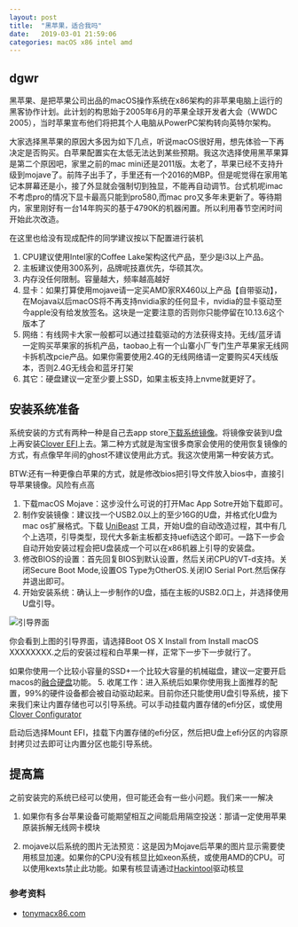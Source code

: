 ```yaml
---
layout: post
title:  "黑苹果，适合我吗"
date:   2019-03-01 21:59:06
categories: macOS x86 intel amd
---
```

## dgwr

黑苹果、是把苹果公司出品的macOS操作系统在x86架构的非苹果电脑上运行的黑客协作计划。此计划的构思始于2005年6月的苹果全球开发者大会（WWDC 2005），当时苹果宣布他们将把其个人电脑从PowerPC架构转向英特尔架构。

大家选择黑苹果的原因大多因为如下几点，听说macOS很好用，想先体验一下再决定是否购买。白苹果配置实在太低无法达到某些预期。我这次选择使用黑苹果算是第二个原因吧，家里之前的mac mini还是2011版。太老了，苹果已经不支持升级到mojave了。前阵子出手了，手里还有一个2016的MBP。但是呢觉得在家用笔记本屏幕还是小，接了外显就会强制切到独显，不能再自动调节。台式机呢imac不考虑pro的情况下显卡最高只能到pro580,而mac pro又多年未更新了。等待期内，家里刚好有一台14年购买的基于4790K的机器闲置。所以利用春节空闲时间开始此次改造。

在这里也给没有现成配件的同学建议按以下配置进行装机

1. CPU建议使用Intel家的Coffee Lake架构这代产品，至少是i3以上产品。
2. 主板建议使用300系列，品牌呢技嘉优先，华硕其次。
3. 内存没任何限制。容量越大，频率越高越好
4. 显卡：如果打算使用mojave请一定买AMD家RX460以上产品【自带驱动】，在Mojava以后macOS将不再支持nvidia家的任何显卡，nvidia的显卡驱动至今apple没有给发放签名。这块是一定要注意的否则你只能停留在10.13.6这个版本了
5. 网络：有线网卡大家一般都可以通过挂载驱动的方法获得支持。无线/蓝牙请一定购买苹果家的拆机产品，taobao上有一个山寨小厂专门生产苹果家无线网卡拆机改pcie产品。如果你需要使用2.4G的无线网络请一定要购买4天线版本，否则2.4G无线会和蓝牙打架
6. 其它：硬盘建议一定至少要上SSD，如果主板支持上nvme就更好了。

## 安装系统准备 ##

系统安装的方式有两种一种是自己去app store[下载系统镜像](https://itunes.apple.com/us/app/macos-mojave/id1398502828?mt=12)。将镜像安装到U盘上再安装[Clover EFI](https://sourceforge.net/projects/cloverefiboot/)上去。第二种方式就是淘宝很多商家会使用的使用恢复镜像的方式，有点像早年间的ghost不建议使用此方式。我这次使用第一种安装方式。

BTW:还有一种更像白苹果的方式，就是修改bios把引导文件放入bios中，直接引导苹果镜像。风险有点高

1. 下载macOS Mojave：这步没什么可说的打开Mac App Sotre开始下载即可。
2. 制作安装镜像：建议找一个USB2.0以上的至少16G的U盘，并格式化U盘为mac os扩展格式。下载 [UniBeast](https://www.tonymacx86.com/resources/categories/tonymacx86-downloads.3/) 工具，开始U盘的自动改造过程，其中有几个上选项，引导类型，现代大多新主板都支持uefi选这个即可。一路下一步会自动开始安装过程会把U盘装成一个可以在x86机器上引导的安装盘。
3. 修改BIOS的设置：首先回复BIOS到默认设置，然后关闭CPU的VT-d支持。关闭Secure Boot Mode,设置OS Type为OtherOS.关闭IO Serial Port.然后保存并退出即可。
4. 开始安装系统：确认上一步制作的U盘，插在主板的USB2.0口上，并选择使用U盘引导。

![引导界面](http://guohai163.github.io/doc-pic/2019-03-01/screenshot0.png)

你会看到上图的引导界面，请选择Boot OS X Install from Install macOS XXXXXXXX.之后的安装过程和白苹果一样，正常下一步下一步就行了。

如果你使用一个比较小容量的SSD+一个比较大容量的机械磁盘，建议一定要开启macos的[融合硬盘](https://support.apple.com/zh-cn/HT207584)功能。
5. 收尾工作：进入系统后如果你使用我上面推荐的配置，99%的硬件设备都会被自动驱动起来。目前你还只能使用U盘引导系统，接下来我们来让内置存储也可以引导系统。可以手动挂载内置存储的efi分区，或使用[Clover Configurator](https://mackie100projects.altervista.org/download-clover-configurator/)

启动后选择Mount EFI，挂载下内置存储的efi分区，然后把U盘上efi分区的内容原封拷贝过去即可让内置分区也能引导系统。

## 提高篇 ##
之前安装完的系统已经可以使用，但可能还会有一些小问题。我们来一一解决
1. 如果你有多台苹果设备可能期望相互之间能启用隔空投送：那请一定使用苹果原装拆解无线网卡模块

2. mojave以后系统的图片无法预览：这是因为Mojave后苹果的图片显示需要使用核显加速。如果你的CPU没有核显比如xeon系统，或使用AMD的CPU。可以使用kexts禁止此功能。如果有核显请通过[Hackintool](https://www.tonymacx86.com/threads/release-hackintool-v1-9-6.254559/)驱动核显

### 参考资料 ###
* [tonymacx86.com](https://www.tonymacx86.com/)
